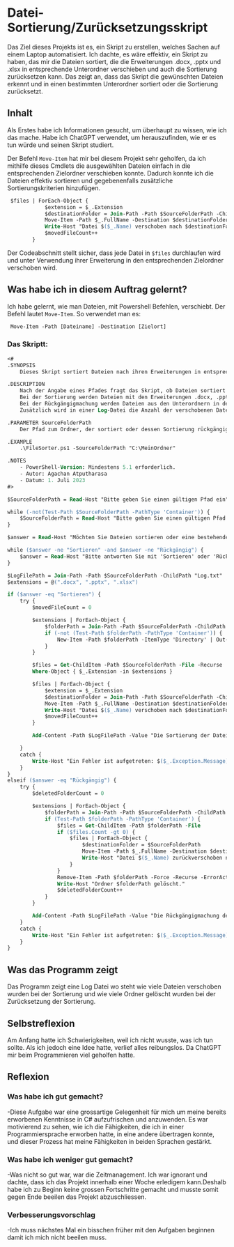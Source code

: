 # Datei-Sortierung/Zurücksetzungsskript
Das Ziel dieses Projekts ist es, ein Skript zu erstellen, welches Sachen auf einem Laptop automatisiert. Ich dachte, es wäre effektiv, ein Skript zu haben, das mir die Dateien sortiert, die die Erweiterungen .docx, .pptx und .xlsx in entsprechende Unterordner verschieben und auch die Sortierung zurücksetzen kann. Das zeigt an, dass das Skript die gewünschten Dateien erkennt und in einen bestimmten Unterordner sortiert oder die Sortierung zurücksetzt.
## Inhalt
Als Erstes habe ich Informationen gesucht, um überhaupt zu wissen, wie ich das mache. Habe ich ChatGPT verwendet, um herauszufinden, wie er es tun würde und seinen Skript studiert.

Der Befehl ```Move-Item``` hat mir bei diesem Projekt sehr geholfen, da ich mithilfe dieses Cmdlets die ausgewählten Dateien einfach in die entsprechenden Zielordner verschieben konnte. Dadurch konnte ich die Dateien effektiv sortieren und gegebenenfalls zusätzliche Sortierungskriterien hinzufügen.



```ps
 $files | ForEach-Object {
            $extension = $_.Extension
            $destinationFolder = Join-Path -Path $SourceFolderPath -ChildPath $extension
            Move-Item -Path $_.FullName -Destination $destinationFolder -ErrorAction Stop
            Write-Host "Datei $($_.Name) verschoben nach $destinationFolder"
            $movedFileCount++
        } 
```
Der Codeabschnitt stellt sicher, dass jede Datei in `$files` durchlaufen wird und unter Verwendung ihrer Erweiterung in den entsprechenden Zielordner verschoben wird.


## Was habe ich in diesem Auftrag gelernt?
Ich habe gelernt, wie man Dateien, mit Powershell Befehlen, verschiebt. Der Befehl lautet `Move-Item`. So verwendet man es:
```ps
 Move-Item -Path [Dateiname] -Destination [Zielort]
```
### Das Skriptt:
```ps
<#
.SYNOPSIS
    Dieses Skript sortiert Dateien nach ihren Erweiterungen in entsprechende Ordner oder macht die Sortierung rückgängig.

.DESCRIPTION
    Nach der Angabe eines Pfades fragt das Skript, ob Dateien sortiert oder eine bestehende Sortierung rückgängig gemacht werden soll.
    Bei der Sortierung werden Dateien mit den Erweiterungen .docx, .pptx und .xlsx in entsprechende Unterordner verschoben.
    Bei der Rückgängigmachung werden Dateien aus den Unterordnern in den Hauptordner verschoben und die Unterordner gelöscht.
    Zusätzlich wird in einer Log-Datei die Anzahl der verschobenen Dateien oder gelöschten Ordner verzeichnet.

.PARAMETER SourceFolderPath
    Der Pfad zum Ordner, der sortiert oder dessen Sortierung rückgängig gemacht werden soll.

.EXAMPLE
    .\FileSorter.ps1 -SourceFolderPath "C:\MeinOrdner"

.NOTES
    - PowerShell-Version: Mindestens 5.1 erforderlich.
    - Autor: Agachan Atputharasa
    - Datum: 1. Juli 2023
#>

$SourceFolderPath = Read-Host "Bitte geben Sie einen gültigen Pfad ein"

while (-not(Test-Path $SourceFolderPath -PathType 'Container')) {
    $SourceFolderPath = Read-Host "Bitte geben Sie einen gültigen Pfad ein"
}

$answer = Read-Host "Möchten Sie Dateien sortieren oder eine bestehende Sortierung rückgängig machen? (Sortieren/Rückgängig)"

while ($answer -ne "Sortieren" -and $answer -ne "Rückgängig") {
    $answer = Read-Host "Bitte antworten Sie mit 'Sortieren' oder 'Rückgängig'"
}

$LogFilePath = Join-Path -Path $SourceFolderPath -ChildPath "Log.txt"
$extensions = @(".docx", ".pptx", ".xlsx")

if ($answer -eq "Sortieren") {
    try {
        $movedFileCount = 0

        $extensions | ForEach-Object {
            $folderPath = Join-Path -Path $SourceFolderPath -ChildPath $_
            if (-not (Test-Path $folderPath -PathType 'Container')) {
                New-Item -Path $folderPath -ItemType 'Directory' | Out-Null
            }
        }

        $files = Get-ChildItem -Path $SourceFolderPath -File -Recurse |
        Where-Object { $_.Extension -in $extensions }

        $files | ForEach-Object {
            $extension = $_.Extension
            $destinationFolder = Join-Path -Path $SourceFolderPath -ChildPath $extension
            Move-Item -Path $_.FullName -Destination $destinationFolder -ErrorAction Stop
            Write-Host "Datei $($_.Name) verschoben nach $destinationFolder"
            $movedFileCount++
        }

        Add-Content -Path $LogFilePath -Value "Die Sortierung der Dateien wurde abgeschlossen. Insgesamt wurden $movedFileCount Dateien verschoben."

    }
    catch {
        Write-Host "Ein Fehler ist aufgetreten: $($_.Exception.Message)"
    }
}
elseif ($answer -eq "Rückgängig") {
    try {
        $deletedFolderCount = 0

        $extensions | ForEach-Object {
            $folderPath = Join-Path -Path $SourceFolderPath -ChildPath $_
            if (Test-Path $folderPath -PathType 'Container') {
                $files = Get-ChildItem -Path $folderPath -File
                if ($files.Count -gt 0) {
                    $files | ForEach-Object {
                        $destinationFolder = $SourceFolderPath
                        Move-Item -Path $_.FullName -Destination $destinationFolder -ErrorAction Stop
                        Write-Host "Datei $($_.Name) zurückverschoben nach $destinationFolder"
                    }
                }
                Remove-Item -Path $folderPath -Force -Recurse -ErrorAction Stop
                Write-Host "Ordner $folderPath gelöscht."
                $deletedFolderCount++
            }
        }

        Add-Content -Path $LogFilePath -Value "Die Rückgängigmachung der Dateisortierung wurde abgeschlossen. Insgesamt wurden $deletedFolderCount Ordner gelöscht."
    }
    catch {
        Write-Host "Ein Fehler ist aufgetreten: $($_.Exception.Message)"
    }
}

```

## Was das Programm zeigt
Das Programm zeigt eine Log Datei wo steht wie viele Dateien verschoben wurden bei der Sortierung und wie viele Ordner gelöscht wurden bei der Zurücksetzung der Sortierung.

## Selbstreflexion
Am Anfang hatte ich Schwierigkeiten, weil ich nicht wusste, was ich tun sollte. Als ich jedoch eine Idee hatte, verlief alles reibungslos. Da ChatGPT mir beim Programmieren viel geholfen hatte. 

## Reflexion
### Was habe ich gut gemacht?

-Diese Aufgabe war eine grossartige Gelegenheit für mich um meine bereits erworbenen Kenntnisse in C# aufzufrischen und anzuwenden. Es war motivierend zu sehen, wie ich die Fähigkeiten, die ich in einer Programmiersprache erworben hatte, in eine andere übertragen konnte, und dieser Prozess hat meine Fähigkeiten in beiden Sprachen gestärkt.

### Was habe ich weniger gut gemacht?

-Was nicht so gut war, war die Zeitmanagement. Ich war ignorant und dachte, dass ich das Projekt innerhalb einer Woche erledigem kann.Deshalb habe ich zu Beginn keine grossen Fortschritte gemacht und musste somit gegen Ende beeilen das Projekt abzuschliessen.

### Verbesserungsvorschlag
-Ich muss nächstes Mal ein bisschen früher mit den Aufgaben beginnen damit ich mich nicht beeilen muss.
